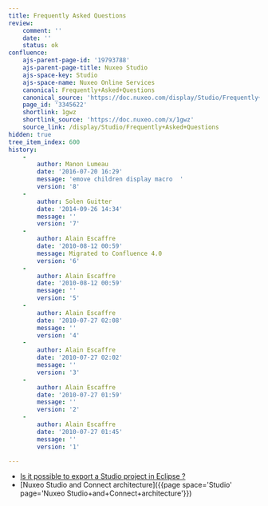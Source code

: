 ```yaml
---
title: Frequently Asked Questions
review:
    comment: ''
    date: ''
    status: ok
confluence:
    ajs-parent-page-id: '19793788'
    ajs-parent-page-title: Nuxeo Studio
    ajs-space-key: Studio
    ajs-space-name: Nuxeo Online Services
    canonical: Frequently+Asked+Questions
    canonical_source: 'https://doc.nuxeo.com/display/Studio/Frequently+Asked+Questions'
    page_id: '3345622'
    shortlink: 1gwz
    shortlink_source: 'https://doc.nuxeo.com/x/1gwz'
    source_link: /display/Studio/Frequently+Asked+Questions
hidden: true
tree_item_index: 600
history:
    -
        author: Manon Lumeau
        date: '2016-07-20 16:29'
        message: 'emove children display macro  '
        version: '8'
    -
        author: Solen Guitter
        date: '2014-09-26 14:34'
        message: ''
        version: '7'
    -
        author: Alain Escaffre
        date: '2010-08-12 00:59'
        message: Migrated to Confluence 4.0
        version: '6'
    -
        author: Alain Escaffre
        date: '2010-08-12 00:59'
        message: ''
        version: '5'
    -
        author: Alain Escaffre
        date: '2010-07-27 02:08'
        message: ''
        version: '4'
    -
        author: Alain Escaffre
        date: '2010-07-27 02:02'
        message: ''
        version: '3'
    -
        author: Alain Escaffre
        date: '2010-07-27 01:59'
        message: ''
        version: '2'
    -
        author: Alain Escaffre
        date: '2010-07-27 01:45'
        message: ''
        version: '1'

---
```

*   [Is it possible to export a Studio project in Eclipse ?](https://doc.nuxeo.com/pages/viewpage.action?pageId=4685865)
*   [Nuxeo Studio and Connect architecture]({{page space='Studio' page='Nuxeo Studio+and+Connect+architecture'}})
